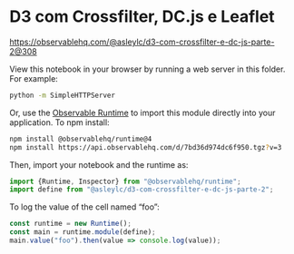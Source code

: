 # D3 com Crossfilter, DC.js e Leaflet

https://observablehq.com/@asleylc/d3-com-crossfilter-e-dc-js-parte-2@308

View this notebook in your browser by running a web server in this folder. For
example:

~~~sh
python -m SimpleHTTPServer
~~~

Or, use the [Observable Runtime](https://github.com/observablehq/runtime) to
import this module directly into your application. To npm install:

~~~sh
npm install @observablehq/runtime@4
npm install https://api.observablehq.com/d/7bd36d974dc6f950.tgz?v=3
~~~

Then, import your notebook and the runtime as:

~~~js
import {Runtime, Inspector} from "@observablehq/runtime";
import define from "@asleylc/d3-com-crossfilter-e-dc-js-parte-2";
~~~

To log the value of the cell named “foo”:

~~~js
const runtime = new Runtime();
const main = runtime.module(define);
main.value("foo").then(value => console.log(value));
~~~
